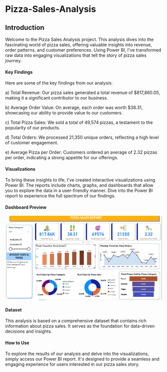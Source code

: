 # Pizza-Sales-Analysis
## Introduction
Welcome to the Pizza Sales Analysis project. This analysis dives into the fascinating world of pizza sales, offering valuable insights into revenue, order patterns, and customer preferences. Using Power BI, I've transformed raw data into engaging visualizations that tell the story of pizza sales journey.

#### Key Findings
Here are some of the key findings from our analysis:

a) Total Revenue: Our pizza sales generated a total revenue of $817,860.05, making it a significant contributor to our business.

b) Average Order Value: On average, each order was worth $38.31, showcasing our ability to provide value to our customers.

c) Total Pizza Sales: We sold a total of 49,574 pizzas, a testament to the popularity of our products.

d) Total Orders: We processed 21,350 unique orders, reflecting a high level of customer engagement.

e) Average Pizza per Order: Customers ordered an average of 2.32 pizzas per order, indicating a strong appetite for our offerings.

#### Visualizations
To bring these insights to life, I've created interactive visualizations using Power BI. The reports include charts, graphs, and dashboards that allow you to explore the data in a user-friendly manner. Dive into the Power BI report to experience the full spectrum of our findings.

#### Dashboard Preview

![Dashboard Preview](Pizza.jpeg)
#### Dataset
This analysis is based on a comprehensive dataset that contains rich information about pizza sales. It serves as the foundation for data-driven decisions and insights.

#### How to Use
To explore the results of our analysis and delve into the visualizations, simply access our Power BI report. It's designed to provide a seamless and engaging experience for users interested in our pizza sales story.
